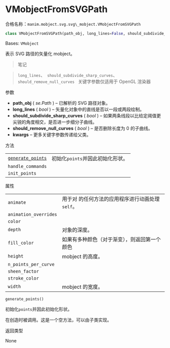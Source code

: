 # VMobjectFromSVGPath 

合格名称：`manim.mobject.svg.svg\_mobject.VMobjectFromSVGPath`


```py
class VMobjectFromSVGPath(path_obj, long_lines=False, should_subdivide_sharp_curves=False, should_remove_null_curves=False, **kwargs)
```

Bases: `VMobject`

表示 SVG 路径的矢量化 mobject。

> 笔记

> `long_lines`、` should_subdivide_sharp_curves`、`should_remove_null_curves ` 关键字参数仅适用于 OpenGL 渲染器

参数

- **path_obj** ( _se.Path_ ) – 已解析的 SVG 路径对象。
- **long_lines** ( _bool_ ) – 矢量化对象中的直线是否以一段或两段绘制。
- **should_subdivide_sharp_curves** ( _bool_ ) – 如果两条线段以比给定阈值更尖锐的角度相交，是否进一步细分子曲线。
- **should_remove_null_curves** ( _bool_ ) – 是否删除长度为 0 的子曲线。
- **kwargs** – 更多关键字参数传递给父类。

方法

|||
|-|-|
[`generate_points`]()|初始化`points`并因此初始化形状。
`handle_commands`|
`init_points`|

属性

|||
|-|-|
`animate`|用于对 的任何方法的应用程序进行动画处理`self`。
`animation_overrides`|
`color`|
`depth`|对象的深度。
`fill_color`|如果有多种颜色（对于渐变），则返回第一个颜色
`height`|mobject 的高度。
`n_points_per_curve`|
`sheen_factor`|
`stroke_color`|
`width`|mobject 的宽度。


`generate_points()`

初始化`points`并因此初始化形状。

在创造时被调用。这是一个空方法，可以由子类实现。

返回类型

None
